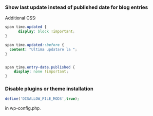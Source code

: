 ### Show last update instead of published date for blog entries
Additional CSS:
```css
span time.updated {
	  display: block !important;
}

span time.updated::before {
  content: "Ultima updatare la ";
}


span time.entry-date.published {
	display: none !important;
}
```
### Disable plugins or theme installation
```php
define('DISALLOW_FILE_MODS',true);
```
in wp-config.php.
